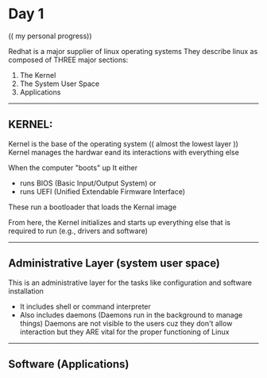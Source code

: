 # Day 1

(( my personal progress))


Redhat is a major supplier of linux operating systems
They describe linux as composed of THREE major sections:
1. The Kernel
2. The System User Space
3. Applications

---

## KERNEL:
Kernel is the base of the operating system (( almost the lowest layer ))
Kernel manages the hardwar eand its interactions with everything else

When the computer "boots" up 
It either
- runs BIOS (Basic Input/Output System) or
- runs UEFI (Unified Extendable Firmware Interface)

These run a bootloader that loads the Kernal image

From here, the Kernel initializes and starts up everything else that is required to run (e.g., drivers and software)

---

## Administrative Layer (system user space)
This is an administrative layer for the tasks like configuration and software installation
- It includes shell or command interpreter
- Also includes daemons (Daemons run in the background to manage things)
  Daemons are not visible to the users cuz they don't allow interaction but they ARE vital for the proper functioning of Linux
---

## Software (Applications)






